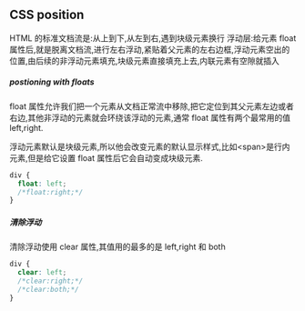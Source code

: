 ## CSS position

HTML 的标准文档流是:从上到下,从左到右,遇到块级元素换行
浮动层:给元素 float 属性后,就是脱离文档流,进行左右浮动,紧贴着父元素的左右边框,浮动元素空出的位置,由后续的非浮动元素填充,块级元素直接填充上去,内联元素有空隙就插入

##### postioning with floats

float 属性允许我们把一个元素从文档正常流中移除,把它定位到其父元素左边或者右边,其他非浮动的元素就会环绕该浮动的元素,通常 float 属性有两个最常用的值 left,right.

浮动元素默认是块级元素,所以他会改变元素的默认显示样式,比如\<span\>是行内元素,但是给它设置 float 属性后它会自动变成块级元素.

```css
div {
  float: left;
  /*float:right;*/
}
```

##### 清除浮动

清除浮动使用 clear 属性,其值用的最多的是 left,right 和 both

```css
div {
  clear: left;
  /*clear:right;*/
  /*clear:both;*/
}
```
